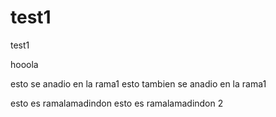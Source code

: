 test1
=====

test1

hooola

esto se anadio en la rama1
esto tambien se anadio en la rama1

esto es ramalamadindon
esto es ramalamadindon 2
